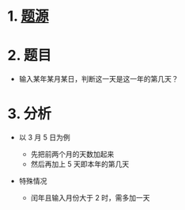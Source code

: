 # 1. [题源](https://fishc.com.cn/thread-84717-1-1.html)


# 2. 题目

- 输入某年某月某日，判断这一天是这一年的第几天？


# 3. 分析

- 以 3 月 5 日为例
	- 先把前两个月的天数加起来
	- 然后再加上 5 天即本年的第几天

- 特殊情况
	- 闰年且输入月份大于 2 时，需多加一天

